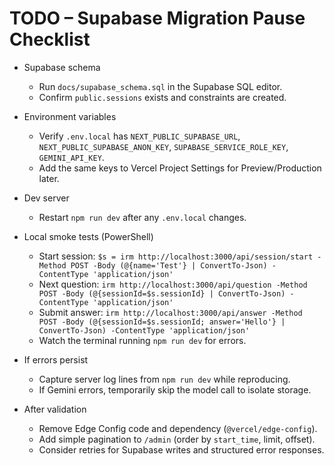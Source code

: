 # TODO – Supabase Migration Pause Checklist

- Supabase schema
  - Run `docs/supabase_schema.sql` in the Supabase SQL editor.
  - Confirm `public.sessions` exists and constraints are created.

- Environment variables
  - Verify `.env.local` has `NEXT_PUBLIC_SUPABASE_URL`, `NEXT_PUBLIC_SUPABASE_ANON_KEY`, `SUPABASE_SERVICE_ROLE_KEY`, `GEMINI_API_KEY`.
  - Add the same keys to Vercel Project Settings for Preview/Production later.

- Dev server
  - Restart `npm run dev` after any `.env.local` changes.

- Local smoke tests (PowerShell)
  - Start session: `$s = irm http://localhost:3000/api/session/start -Method POST -Body (@{name='Test'} | ConvertTo-Json) -ContentType 'application/json'`
  - Next question: `irm http://localhost:3000/api/question -Method POST -Body (@{sessionId=$s.sessionId} | ConvertTo-Json) -ContentType 'application/json'`
  - Submit answer: `irm http://localhost:3000/api/answer -Method POST -Body (@{sessionId=$s.sessionId; answer='Hello'} | ConvertTo-Json) -ContentType 'application/json'`
  - Watch the terminal running `npm run dev` for errors.

- If errors persist
  - Capture server log lines from `npm run dev` while reproducing.
  - If Gemini errors, temporarily skip the model call to isolate storage.

- After validation
  - Remove Edge Config code and dependency (`@vercel/edge-config`).
  - Add simple pagination to `/admin` (order by `start_time`, limit, offset).
  - Consider retries for Supabase writes and structured error responses.
